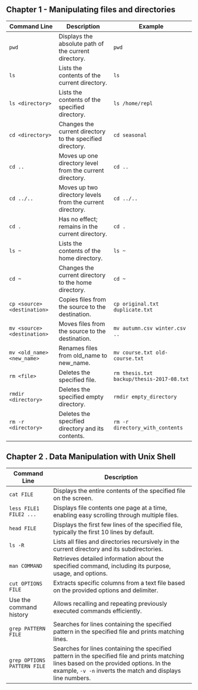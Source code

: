 ## Chapter 1 - Manipulating files and directories

| Command Line  | Description                                       | Example                                             |
|---------------|---------------------------------------------------|-----------------------------------------------------|
| `pwd`         | Displays the absolute path of the current directory. | `pwd`                                               |
| `ls`          | Lists the contents of the current directory.       | `ls`                                                |
| `ls <directory>` | Lists the contents of the specified directory.   | `ls /home/repl`                                     |
| `cd <directory>` | Changes the current directory to the specified directory. | `cd seasonal`                                   |
| `cd ..`       | Moves up one directory level from the current directory. | `cd ..`                                             |
| `cd ../..`    | Moves up two directory levels from the current directory. | `cd ../..`                                          |
| `cd .`        | Has no effect; remains in the current directory.   | `cd .`                                              |
| `ls ~`        | Lists the contents of the home directory.          | `ls ~`                                              |
| `cd ~`        | Changes the current directory to the home directory. | `cd ~`                                              |
| `cp <source> <destination>` | Copies files from the source to the destination. | `cp original.txt duplicate.txt`                   |
| `mv <source> <destination>` | Moves files from the source to the destination.   | `mv autumn.csv winter.csv ..`                      |
| `mv <old_name> <new_name>` | Renames files from old_name to new_name.           | `mv course.txt old-course.txt`                     |
| `rm <file>`   | Deletes the specified file.                       | `rm thesis.txt backup/thesis-2017-08.txt`          |
| `rmdir <directory>` | Deletes the specified empty directory.          | `rmdir empty_directory`                             |
| `rm -r <directory>` | Deletes the specified directory and its contents. | `rm -r directory_with_contents`                     |

## Chapter 2 . Data Manipulation with Unix Shell
| Command Line                      | Description                                                                                                  |
|-----------------------------------|--------------------------------------------------------------------------------------------------------------|
| `cat FILE`                        | Displays the entire contents of the specified file on the screen.                                            |
| `less FILE1 FILE2 ...`            | Displays file contents one page at a time, enabling easy scrolling through multiple files.                  |
| `head FILE`                       | Displays the first few lines of the specified file, typically the first 10 lines by default.                |
| `ls -R`                           | Lists all files and directories recursively in the current directory and its subdirectories.                |
| `man COMMAND`                     | Retrieves detailed information about the specified command, including its purpose, usage, and options.      |
| `cut OPTIONS FILE`                | Extracts specific columns from a text file based on the provided options and delimiter.                      |
| Use the command history          | Allows recalling and repeating previously executed commands efficiently.                                       |
| `grep PATTERN FILE`               | Searches for lines containing the specified pattern in the specified file and prints matching lines.         |
| `grep OPTIONS PATTERN FILE`       | Searches for lines containing the specified pattern in the specified file and prints matching lines based on the provided options. In the example, `-v -n` inverts the match and displays line numbers. |

